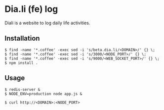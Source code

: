 Dia.li (fe) log
===============

Diali is a website to log daily life activities.

Installation
------------

    $ find -name '*.coffee' -exec sed -i 's/beta.dia.li/<DOMAIN>/' {} \;
    $ find -name '*.coffee' -exec sed -i 's/3000/<NODE_PORT>/' {} \;
    $ find -name '*.coffee' -exec sed -i 's/9000/<WEB_SOCKET_PORT>/' {} \;
    $ npm install .

Usage
-----

    $ redis-server & 
    $ NODE_ENV=production node app.js &

    $ curl http://<DOMAIN>:<NODE_PORT>
